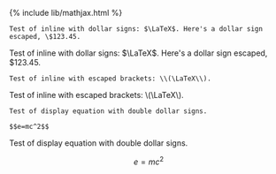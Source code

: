 {% include lib/mathjax.html %}
```
Test of inline with dollar signs: $\LaTeX$. Here's a dollar sign escaped, \$123.45.
```
Test of inline with dollar signs: $\LaTeX$. Here's a dollar sign escaped, \$123.45.

```
Test of inline with escaped brackets: \\(\LaTeX\\).
```
Test of inline with escaped brackets: \\(\LaTeX\\).

```
Test of display equation with double dollar signs.

$$e=mc^2$$
```
Test of display equation with double dollar signs.

$$e=mc^2$$

